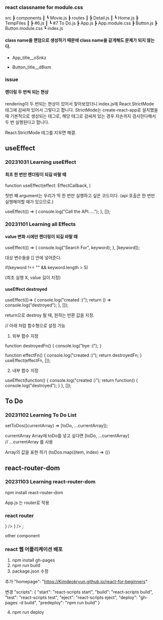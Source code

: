 ### react classname for module.css

src
 ┣ components
 ┃ ┗ Movie.js
 ┣ routes
 ┃ ┣ Detail.js
 ┃ ┗ Home.js
 ┣ TempFiles
 ┃ ┣ #6.js
 ┃ ┗ #7 To Do.js
 ┣ App.js
 ┣ App.module.css
 ┣ Button.js
 ┣ Button.module.css
 ┗ index.js


#### class name을 랜덤으로 생성하기 때문에 class name을 같게해도 문제가 되지 않는다.
- App_title__oSnkz

- Button_title__d8ixm

### issue
#### 렌더링 두 번씩 되는 현상

rendering이 두 번되는 현상이 있어서 찾아보았더니 index.js에
React.StrictMode 테그에 감싸져 있어서 그렇다고 합니다.
StrictMode는 create-react-app로 설치했을 때 기본적으로 생성되는 테그로,
해당 테그로 감싸져 있는 경우 자손까지 검사한다해서 두 번 실행된다고 합니다.

React.StrictMode 테그를 지우면 해결.


## useEffect

### 20231031  Learning useEffect

#### 최초 한 번만 렌더링이 되길 바랄 때

function useEffect(effect: EffectCallback, )

첫번 째 argument는 우리가 딱 한 번만 실행하고 싶은 코드이다.
(api 호출은 한 번만 실행해야할 때가 있으므로.)

  useEffect(() => {
    console.log("Call the API.....");
  }, []);


### 20231101  Learning all Effects

#### value 변화 시에만 렌더링이 되길 바랄 때

  useEffect(() => {
    console.log("Search For", keyword);
  }, [keyword]);

대상 변수들을 [] 안에 넣어준다.

if(keyword !== "" && keyword.length > 5)

(최초 실행 X, value 길이 지정)

#### useEffect destroyed

useEffect(()=> {
    console.log("created :)");
    return () => console.log("destroyed");
  }, []);

return으로 destroy 될 때, 원하는 반환 값을 지정.

// 아래 처럼 함수형으로 설정 가능

1. 외부 함수 지정

  function destroyedFn() {
    console.log("bye :(");
  }

  function effectFn() {
    console.log("created :)");
    return destroyedFn;
  }
  useEffect(effectFn, []);

2. 내부 함수 지정

  useEffect(function() {
    console.log("created :)");
    return function() { console.log("destroyed"); }
  }, []);


## To Do

### 20231102 Learning To Do List

setToDos((currentArray) => [toDo, ...currentArray]);

currentArray Array에 toDo를 넣고 싶다면 [toDo, ...currentArray]   
// ...currentArray 를 사용

Array의 값을 표현 하기
{toDos.map((item, index) => ()}

## react-router-dom

### 20231103 Learning react-router-dom

npm install react-router-dom

App.js 는 router로 작용

### react router

<Router>
    <Routes>
      <Route path="/" element={<Home />} />
      <Route path="/movie/:id" element={<Detail />} />
    </Routes>
  </Router>;

other component
<Link to="/movie">


### react 웹 어플리케이션 배포
1. npm install gh-pages
2. npm run build
3. package.json 수정

  추가
  "homepage": "https://Kimdeokryun.github.io/react-for-beginners"

  변경
    "scripts": {
    "start": "react-scripts start",
    "build": "react-scripts build",
    "test": "react-scripts test",
    "eject": "react-scripts eject",
    "deploy": "gh-pages -d build",
    "predeploy": "npm run build"
  }

4. npm run deploy
